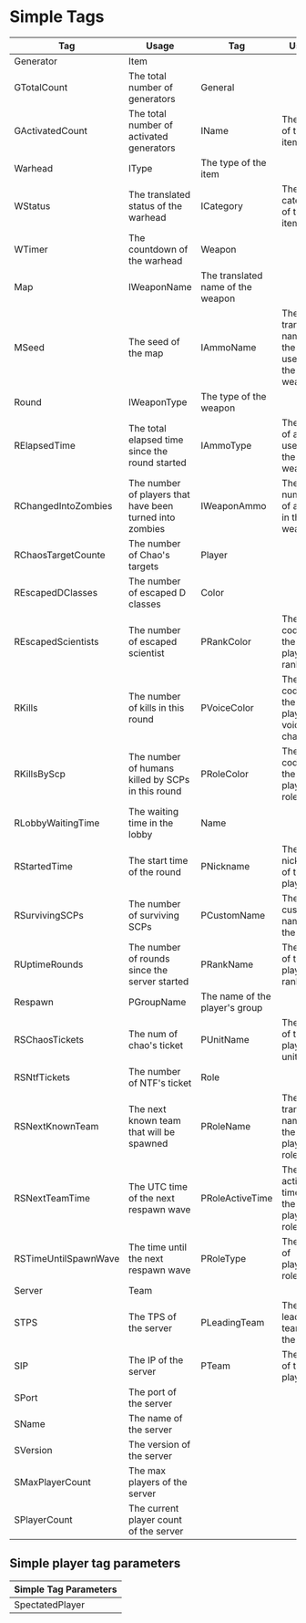 # Simple Tags
| Tag | Usage | Tag | Usage |
| - | - | - | - |
| Generator            | Item |
| GTotalCount          | The total number of generators | General |  |
| GActivatedCount      | The total number of activated generators | IName | The name of the item |
| Warhead              | IType | The type of the item |
| WStatus              | The translated status of the warhead | ICategory | The category of the item |
| WTimer               | The countdown of the warhead | Weapon |  |
| Map                  | IWeaponName | The translated name of the weapon |
| MSeed                | The seed of the map | IAmmoName | The translated name of the ammo used by the weapon |
| Round                | IWeaponType | The type of the weapon |
| RElapsedTime         | The total elapsed time since the round started | IAmmoType | The type of ammo used by the weapon |
| RChangedIntoZombies  | The number of players that have been turned into zombies | IWeaponAmmo | The number of ammo in the weapon |
| RChaosTargetCounte   | The number of Chao's targets | Player |
| REscapedDClasses     | The number of escaped D classes | Color |  |
| REscapedScientists   | The number of escaped scientist | PRankColor | The color code of the player's rank |
| RKills               | The number of kills in this round | PVoiceColor | The color code of the player's voice channel |
| RKillsByScp          | The number of humans killed by SCPs in this round | PRoleColor | The color code of the player's role |
| RLobbyWaitingTime    | The waiting time in the lobby | Name |  |
| RStartedTime         | The start time of the round | PNickname | The nickname of the player |
| RSurvivingSCPs       | The number of surviving SCPs | PCustomName | The custom name of the player |
| RUptimeRounds        | The number of rounds since the server started | PRankName | The name of the player's rank |
| Respawn              | PGroupName | The name of the player's group |
| RSChaosTickets       | The num of chao's ticket | PUnitName | The name of the player's unit |
| RSNtfTickets         | The number of NTF's ticket | Role |  |
| RSNextKnownTeam      | The next known team that will be spawned | PRoleName | The translated name of the player's role |
| RSNextTeamTime       | The UTC time of the next respawn wave | PRoleActiveTime | The active time of the player's role |
| RSTimeUntilSpawnWave | The time until the next respawn wave | PRoleType | The type of player's role |
| Server               | Team |  |
| STPS                 | The TPS of the server | PLeadingTeam | The leading team of the player |
| SIP                  | The IP of the server | PTeam | The team of the player |
| SPort                | The port of the server |  |  |
| SName                | The name of the server |  |  |
| SVersion             | The version of the server |  |  |
| SMaxPlayerCount      | The max players of the server |  |  |
| SPlayerCount         | The current player count of the server |  |  |

## Simple player tag parameters
| Simple Tag Parameters |
| --------------------- |
| SpectatedPlayer       | Player Tags | Get the value from the player spectated by the selected player |
